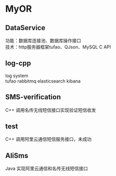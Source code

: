 # MyOR
## DataService
功能：数据库连接池、数据库操作接口  
技术：http服务器框架tufao、QJson、MySQL C API  
## log-cpp
log system  
tufao rabbitmq elasticsearch kibana
## SMS-verification
C++ 调用名传无线短信接口实现验证短信收发
## test
C++ 调用阿里云通信短信服务接口，未成功
## AliSms
Java 实现阿里云通信和名传无线短信接口
